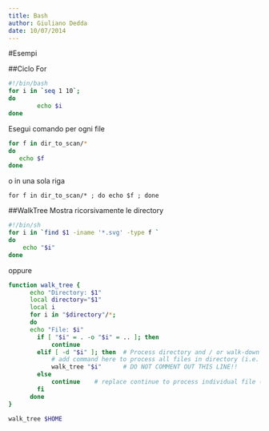 ```yaml
---
title: Bash
author: Giuliano Dedda 
date: 10/07/2014
---
```


#Esempi


##Ciclo For

```bash
#!/bin/bash
for i in `seq 1 10`;
do
        echo $i
done    
```

Esegui comando per ogni file
```bash
for f in dir_to_scan/* 
do 
   echo $f 
done
```

o in una sola riga
   
    for f in dir_to_scan/* ; do echo $f ; done


##WalkTree
Mostra ricorsivamente le directory
```bash
#!/bin/sh
for i in `find $1 -iname '*.svg' -type f `
do
    echo "$i"
done
```

oppure 

```bash
function walk_tree {
      echo "Directory: $1"
      local directory="$1"
      local i
      for i in "$directory"/*; 
      do
      echo "File: $i"
        if [ "$i" = . -o "$i" = .. ]; then 
            continue
        elif [ -d "$i" ]; then  # Process directory and / or walk-down into directory
            # add command here to process all files in directory (i.e. ls -l "$i/"*)
            walk_tree "$i"      # DO NOT COMMENT OUT THIS LINE!!
        else
            continue    # replace continue to process individual file (i.e. echo "$i")
        fi
      done
}

walk_tree $HOME
```


